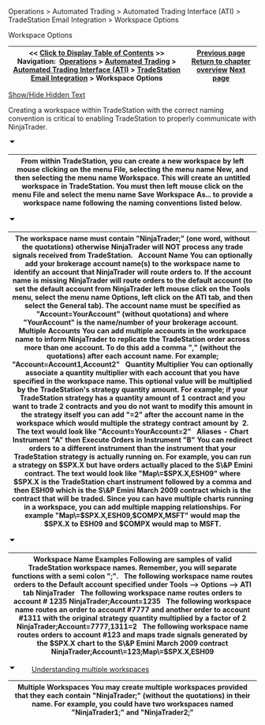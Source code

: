 ﻿


Operations \> Automated Trading \> Automated Trading Interface (ATI) \> TradeStation Email Integration \> Workspace Options






















Workspace Options







| \<\< [Click to Display Table of Contents](workspace_options.md) \>\> **Navigation:**     [Operations](operations.md) \> [Automated Trading](automated_trading.md) \> [Automated Trading Interface (ATI)](automated_trading_interface_at.md) \> [TradeStation Email Integration](tradestation_email_integration.md) \> Workspace Options | [Previous page](stop_order_handling.md) [Return to chapter overview](tradestation_email_integration.md) [Next page](running_ninjascript_strategies.md) |
| --- | --- |




[Show/Hide Hidden Text](javascript:HMToggleExpandAll(!HMAnyToggleOpen()) "Click to open/close expanding sections")









Creating a workspace within TradeStation with the correct naming convention is critical to enabling TradeStation to properly communicate with NinjaTrader.


![tog_minus](tog_minus.gif)




| From within TradeStation, you can create a new workspace by left mouse clicking on the menu File, selecting the menu name New, and then selecting the menu name Workspace. This will create an untitled workspace in TradeStation. You must then left mouse click on the menu File and select the menu name Save Workspace As... to provide a workspace name following the naming conventions listed below. |
| --- |



![tog_minus](tog_minus.gif)




| The workspace name must contain "NinjaTrader;" (one word, without the quotations) otherwise NinjaTrader will NOT process any trade signals received from TradeStation.   Account Name You can optionally add your brokerage account name(s) to the workspace name to identify an account that NinjaTrader will route orders to. If the account name is missing NinjaTrader will route orders to the default account (to set the default account from NinjaTrader left mouse click on the Tools menu, select the menu name Options, left click on the ATI tab, and then select the General tab). The account name must be specified as "Account\=YourAccount" (without quotations) and where "YourAccount" is the name/number of your brokerage account.   Multiple Accounts  You can add multiple accounts in the workspace name to inform NinjaTrader to replicate the TradeStation order across more than one account. To do this add a comma "," (without the quotations) after each account name. For example; "Account\=Account1,Account2"   Quantity Multiplier You can optionally associate a quantity multiplier with each account that you have specified in the workspace name. This optional value will be multiplied by the TradeStation's strategy quantity amount. For example; if your TradeStation strategy has a quantity amount of 1 contract and you want to trade 2 contracts and you do not want to modify this amount in the strategy itself you can add "\=2" after the account name in the workspace which would multiple the strategy contract amount by  2\. The text would look like "Account\=YourAccount\=2"   Aliases \- Chart Instrument "A" then Execute Orders in Instrument "B"  You can redirect orders to a different instrument than the instrument that your TradeStation strategy is actually running on. For example, you can run a strategy on $SPX.X but have orders actually placed to the S\&P Emini contract. The text would look like "Map\=$SPX.X,ESH09" where $SPX.X is the TradeStation chart instrument followed by a comma and then ESH09 which is the S\&P Emini March 2009 contract which is the contract that will be traded. Since you can have multiple charts running in a workspace, you can add multiple mapping relationships. For example "Map\=$SPX.X,ESH09,$COMPX,MSFT" would map the $SPX.X to ESH09 and $COMPX would map to MSFT. |
| --- |



![tog_minus](tog_minus.gif)




| Workspace Name Examples Following are samples of valid TradeStation workspace names. Remember, you will separate functions with a semi colon ";".   The following workspace name routes orders to the Default account specified under Tools \-\-\> Options \-\-\> ATI tab NinjaTrader   The following workspace name routes orders to account \# 1235 NinjaTrader;Account\=1235   The following workspace name routes an order to account \#7777 and another order to account \#1311 with the original strategy quantity multiplied by a factor of 2 NinjaTrader;Account\=7777,1311\=2   The following workspace name routes orders to account \#123 and maps trade signals generated by the $SPX.X chart to the S\&P Emini March 2009 contract NinjaTrader;Account\=123;Map\=$SPX.X,ESH09 |
| --- |



![tog_minus](tog_minus.gif)        [Understanding multiple workspaces](javascript:HMToggle('toggle','UnderstandingMultipleWorkspaces','UnderstandingMultipleWorkspaces_ICON'))




| Multiple Workspaces You may create multiple workspaces provided that they each contain "NinjaTrader;" (without the quotations) in their name. For example, you could have two workspaces named "NinjaTrader1;" and "NinjaTrader2;" |
| --- |










